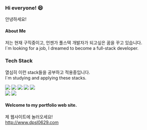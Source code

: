 ### Hi everyone! :smile:
안녕하세요!

#### About Me

저는 현재 구직중이고, 언젠가 풀스택 개발자가 되고싶은 꿈을 꾸고 있습니다.<br>
I`m looking for a job, I dreamed to become a full-stack developer.

### Tech Stack

열심히 이런 stack들을 공부하고 적용중입니다.<br>
I`m studying and applying these stacks.

<img src="https://img.shields.io/badge/Java-007396?style=flat-square&logo=Java&logoColor=white"/></a>
<img src="https://img.shields.io/badge/Spring-6DB33F?style=flat-square&logo=Spring&logoColor=white"/></a>
<img src="https://img.shields.io/badge/Oracle-F80000?style=flat-square&logo=Oracle&logoColor=white"/></a>
<img src="https://img.shields.io/badge/jQuery-0769AD?style=flat-square&logo=jQuery&logoColor=white"/></a>
<img src="https://img.shields.io/badge/JavaScript-F7DF1E?style=flat-square&logo=JavaScript&logoColor=white"/></a><br>
<img src="https://img.shields.io/badge/HTML5-E34F26?style=flat-square&logo=HTML5&logoColor=white"/></a>
<img src="https://img.shields.io/badge/CSS3-1572B6?style=flat-square&logo=CSS3&logoColor=white"/></a> 

#### Welcome to my portfolio web site.
제 웹사이트에 놀러오세요!<br>
http://www.dpsl0629.com
